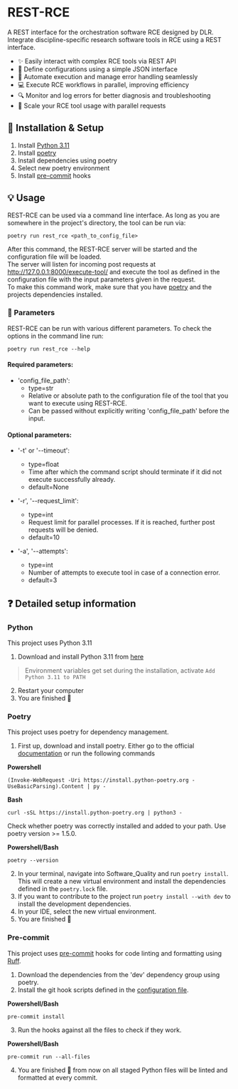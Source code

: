 # REST-RCE

A REST interface for the orchestration software RCE designed by DLR.
Integrate discipline-specific research software tools in RCE using a REST interface.

- ✨ Easily interact with complex RCE tools via REST API
- 💬 Define configurations using a simple JSON interface
- 🤖 Automate execution and manage error handling seamlessly
- 💻 Execute RCE workflows in parallel, improving efficiency
- 🔍 Monitor and log errors for better diagnosis and troubleshooting
- 🚀 Scale your RCE tool usage with parallel requests

## 🔨 Installation & Setup 
1. Install [Python 3.11](README.md#python)
2. Install [poetry](README.md#poetry) 
3. Install dependencies using poetry
4. Select new poetry environment
5. Install [pre-commit](README.md#pre-commit) hooks

## 💡 Usage
REST-RCE can be used via a command line interface.
As long as you are somewhere in the project's directory, the tool can be run via:

    poetry run rest_rce <path_to_config_file>

After this command, the REST-RCE server will be started and the configuration file will be loaded.  
The server will listen for incoming post requests at http://127.0.0.1:8000/execute-tool/ and execute the tool as 
defined in the configuration file with the input parameters given in the request.  
To make this command work, make sure that you have [poetry](README.md#poetry) and the projects dependencies installed.

### 🔧 Parameters

REST-RCE can be run with various different parameters. To check the options in the command line run:

    poetry run rest_rce --help

#### Required parameters: 
- 'config_file_path': 
  - type=str
  - Relative or absolute path to the configuration file of the tool that you want to execute using 
  REST-RCE. 
  - Can be passed without explicitly writing 'config_file_path' before the input.

#### Optional parameters: 
- '-t' or '--timeout':
  - type=float
  - Time after which the command script should terminate if it did not execute successfully already. 
  - default=None

- '-r', '--request_limit': 
  - type=int
  - Request limit for parallel processes. If it is reached, further post requests will be denied.
  - default=10

- '-a', '--attempts': 
  - type=int
  - Number of attempts to execute tool in case of a connection error.
  - default=3

## ❓ Detailed setup information 

### Python
This project uses Python 3.11

1. Download and install Python 3.11 from [here](https://www.python.org/downloads/)
> Environment variables get set during the installation, activate `Add Python 3.11 to PATH`
2. Restart your computer
3. You are finished 🎉

### Poetry
This project uses poetry for dependency management. 
1. First up, download and install poetry. Either go to the official [documentation](https://python-poetry.org/) or run the following commands

**Powershell**

    (Invoke-WebRequest -Uri https://install.python-poetry.org -UseBasicParsing).Content | py -

**Bash**

    curl -sSL https://install.python-poetry.org | python3 -

Check whether poetry was correctly installed and added to your path. Use poetry version >= 1.5.0.

**Powershell/Bash**

    poetry --version

2. In your terminal, navigate into Software_Quality and run `poetry install`. 
This will create a new virtual environment and install the dependencies defined in the `poetry.lock` file.
3. If you want to contribute to the project run `poetry install --with dev` to install the development dependencies.
4. In your IDE, select the new virtual environment.
5. You are finished 🎉

### Pre-commit
This project uses [pre-commit](https://pre-commit.com) hooks for code linting and formatting using 
[Ruff](https://docs.astral.sh/ruff/).

1. Download the dependencies from the 'dev' dependency group using poetry.
2. Install the git hook scripts defined in the [configuration file](.pre-commit-config.yaml).

**Powershell/Bash**

    pre-commit install

3. Run the hooks against all the files to check if they work. 

**Powershell/Bash**

    pre-commit run --all-files

4. You are finished 🎉 from now on all staged Python files will be linted and formatted at every commit.
